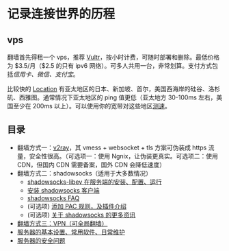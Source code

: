 # 记录连接世界的历程

## vps

翻墙首先得租一个 vps，推荐 [Vultr](https://www.vultr.com/?ref=6960892)，按小时计费，可随时部署和删除。最低价格为 \$3.5/月（\$2.5 的只有 ipv6 网络）。可多人共用一台，非常划算。支付方式包括*信用卡、微信、支付宝*。  

比较快的 [Location](https://www.vultr.com/features/datacenter-locations/?ref=6960892) 有亚太地区的日本、新加坡、首尔，美国西海岸的硅谷、洛杉矶、西雅图。通常情况下亚太地区的 ping 值更低（亚太地方 30-100ms 左右，美国至少在 200ms 以上）。可以使用你的宽带对这些地区[测速](https://www.vultr.com/resources/faq/?ref=6960892#downloadspeedtests)。  

## 目录

- 翻墙方式一：[v2ray](https://www.v2ray.com/)，其 vmess + websocket + tls 方案可伪装成 https 流量，安全性很高。（可选项一：使用 Ngnix，让伪装更真实。可选项二：使用 CDN，但国内 CDN 需要备案，国外 CDN 会降低速度）
- 翻墙方式二：shadowsocks（适用于大多数情况）
    - [shadowsocks-libev 在服务端的安装、配置、运行](https://github.com/Huang-Libo/Internet/blob/master/shadowsocks-server-install.md)
    - [安装 shadowsocks 客户端](https://github.com/Huang-Libo/Internet/blob/master/shadowsocks-client.md)
    - [shadowsocks FAQ](https://github.com/Huang-Libo/Internet/blob/master/shadowsocks-FAQ.md)
    - (可选项) [添加 PAC 规则，及插件介绍](https://github.com/Huang-Libo/Internet/blob/master/shadowsocks-custom-settings.md)
    - (可选项) [关于 shadowsocks 的更多资讯](https://github.com/Huang-Libo/Internet/blob/master/shadowsocks-read-more.md)
- [翻墙方式三：VPN（可全局翻墙）](https://github.com/Huang-Libo/Internet/blob/master/vpn.md)
- [服务器的基本设置、常用软件、日常维护](https://github.com/Huang-Libo/Internet/blob/master/server.md )
- [服务器的安全问题](https://github.com/Huang-Libo/Internet/blob/master/server-security.md)

